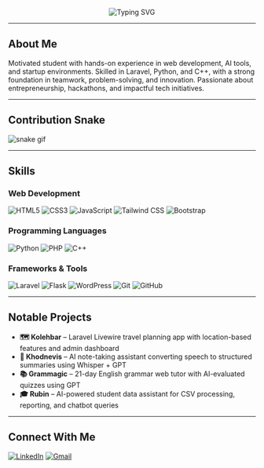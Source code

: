 <p align="center">
  <img src="https://readme-typing-svg.demolab.com?font=Fira+Code&size=20&duration=2500&pause=1000&color=F7931E&center=true&vCenter=true&width=500&lines=Fatemeh+is+here...;Tinkering+with+code+and+ideas+%E2%9C%A8;Trying+to+build+something+that+matters." alt="Typing SVG" />
</p>

---

## About Me

Motivated student with hands-on experience in web development, AI tools, and startup environments. Skilled in Laravel, Python, and C++,
with a strong foundation in teamwork, problem-solving, and innovation. Passionate about entrepreneurship, hackathons, and impactful tech
initiatives.

---

## Contribution Snake

![snake gif](https://github.com/fatemeh-shahrabi/snk/blob/manual-run-output/only-svg/github-contribution-grid-snake.svg)

---

## Skills

### Web Development
![HTML5](https://img.shields.io/badge/-HTML5-E34F26?style=flat&logo=html5&logoColor=fff)
![CSS3](https://img.shields.io/badge/-CSS3-1572B6?style=flat&logo=css3)
![JavaScript](https://img.shields.io/badge/-JavaScript-F7DF1E?style=flat&logo=javascript&logoColor=000)
![Tailwind CSS](https://img.shields.io/badge/-Tailwind%20CSS-06B6D4?style=flat&logo=tailwindcss)
![Bootstrap](https://img.shields.io/badge/-Bootstrap-7952B3?style=flat&logo=bootstrap)

### Programming Languages
![Python](https://img.shields.io/badge/-Python-3776AB?style=flat&logo=python&logoColor=fff)
![PHP](https://img.shields.io/badge/-PHP-777BB4?style=flat&logo=php&logoColor=fff)
![C++](https://img.shields.io/badge/-C++-00599C?style=flat&logo=c%2b%2b&logoColor=fff)

### Frameworks & Tools
![Laravel](https://img.shields.io/badge/-Laravel-FF2D20?style=flat&logo=laravel&logoColor=fff)
![Flask](https://img.shields.io/badge/-Flask-000000?style=flat&logo=flask)
![WordPress](https://img.shields.io/badge/-WordPress-21759B?style=flat&logo=wordpress&logoColor=fff)
![Git](https://img.shields.io/badge/-Git-F05032?style=flat&logo=git&logoColor=fff)
![GitHub](https://img.shields.io/badge/-GitHub-181717?style=flat&logo=github)

---

## Notable Projects

- **🗺️ Kolehbar** – Laravel Livewire travel planning app with location-based features and admin dashboard  
- **📝 Khodnevis** – AI note-taking assistant converting speech to structured summaries using Whisper + GPT  
- **📚 Grammagic** – 21-day English grammar web tutor with AI-evaluated quizzes using GPT
- **🎓 Rubin** – AI-powered student data assistant for CSV processing, reporting, and chatbot queries
  
---

## Connect With Me

[![LinkedIn](https://img.shields.io/badge/-LinkedIn-0A66C2?style=flat&logo=linkedin&logoColor=white)](https://linkedin.com/in/fatemeh-shahrabi-farahani)
[![Gmail](https://img.shields.io/badge/-fatemeh.shahrabifarahanii@gmail.com-D14836?style=flat&logo=gmail&logoColor=white)](mailto:fatemeh.shahrabifarahanii@gmail.com)
